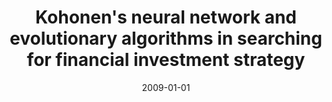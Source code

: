 ---
# Documentation: https://wowchemy.com/docs/managing-content/

title: Kohonen's neural network and evolutionary algorithms in searching for financial
  investment strategy
subtitle: ''
summary: ''
authors:
- markowska-kaczmar
- Krzysztof Rosół
tags: []
categories: []
date: '2009-01-01'
lastmod: 2022-10-07T04:57:34Z
featured: false
draft: false

# Featured image
# To use, add an image named `featured.jpg/png` to your page's folder.
# Focal points: Smart, Center, TopLeft, Top, TopRight, Left, Right, BottomLeft, Bottom, BottomRight.
image:
  caption: ''
  focal_point: ''
  preview_only: false

# Projects (optional).
#   Associate this post with one or more of your projects.
#   Simply enter your project's folder or file name without extension.
#   E.g. `projects = ["internal-project"]` references `content/project/deep-learning/index.md`.
#   Otherwise, set `projects = []`.
projects: []
publishDate: '2022-10-07T04:57:33.560851Z'
publication_types:
- '1'
abstract: ''
publication: '*Proceedings of the International Multiconference on Computer Science
  and Information Technology, Mrągowo, Poland, October 12-14, 2009*'
url_pdf: http://www.proceedings2009.imcsit.org/pliks/161.pdf
---